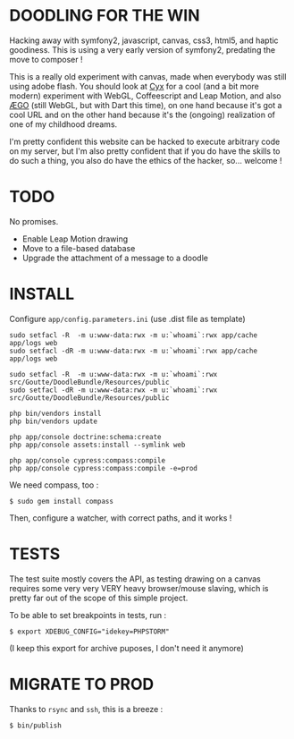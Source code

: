 DOODLING FOR THE WIN
====================

Hacking away with symfony2, javascript, canvas, css3, html5, and haptic goodiness.
This is using a very early version of symfony2, predating the move to composer !

This is a really old experiment with canvas, made when everybody was still using
adobe flash. You should look at [Cyx](http://antoine.goutenoir.com/games/cyx) for
a cool (and a bit more modern) experiment with WebGL, Coffeescript and Leap Motion,
and also [ÆGO](http://ægo.com) (still WebGL, but with Dart this time), on one hand
because it's got a cool URL and on the other hand because it's the (ongoing) realization
of one of my childhood dreams.

I'm pretty confident this website can be hacked to execute arbitrary code on my
server, but I'm also pretty confident that if you do have the skills to do such
a thing, you also do have the ethics of the hacker, so... welcome !


TODO
====

No promises.

- Enable Leap Motion drawing
- Move to a file-based database
- Upgrade the attachment of a message to a doodle


INSTALL
=======

Configure `app/config.parameters.ini` (use .dist file as template)

```
sudo setfacl -R  -m u:www-data:rwx -m u:`whoami`:rwx app/cache app/logs web
sudo setfacl -dR -m u:www-data:rwx -m u:`whoami`:rwx app/cache app/logs web

sudo setfacl -R  -m u:www-data:rwx -m u:`whoami`:rwx src/Goutte/DoodleBundle/Resources/public
sudo setfacl -dR -m u:www-data:rwx -m u:`whoami`:rwx src/Goutte/DoodleBundle/Resources/public

php bin/vendors install
php bin/vendors update

php app/console doctrine:schema:create
php app/console assets:install --symlink web

php app/console cypress:compass:compile
php app/console cypress:compass:compile -e=prod
```

We need compass, too :

    $ sudo gem install compass

Then, configure a watcher, with correct paths, and it works !

TESTS
=====

The test suite mostly covers the API, as testing drawing on a canvas requires
some very very VERY heavy browser/mouse slaving, which is pretty far out of the
scope of this simple project.

To be able to set breakpoints in tests, run :

    $ export XDEBUG_CONFIG="idekey=PHPSTORM"

(I keep this export for archive puposes, I don't need it anymore)


MIGRATE TO PROD
===============

Thanks to `rsync` and `ssh`, this is a breeze :

    $ bin/publish
